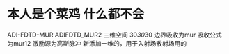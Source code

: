 # 本人是个菜鸡 什么都不会
ADI-FDTD-MUR
ADIFDTD_MUR2 三维空间 30*30*30 边界吸收为mur 吸收公式为mur12 激励源为高斯脉冲
新添加一维的，用于入射场散射场用的
